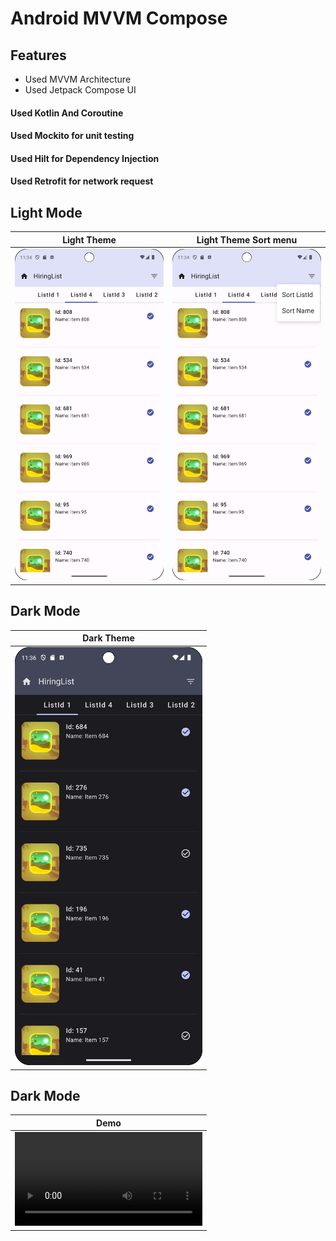 # Android MVVM Compose 

## Features
- Used MVVM Architecture
- Used Jetpack Compose UI
#### Used Kotlin And Coroutine
#### Used Mockito for unit testing 
#### Used Hilt for Dependency Injection
#### Used Retrofit for network request


## Light Mode

| Light Theme | Light Theme Sort menu | 
|------------|-------------|
| <img src="newLightMode.png" alt="Light Theme" width="300"> | <img src="newSortIdName.png" alt="Light Theme Sort menu" width="300"> |
## Dark Mode

| Dark Theme |  
|------------|
| <img src="newDarkMode.png" alt="Dark Theme" width="300"> | 

</p>

## Dark Mode

|  Demo |
| -------------|
| ![Demo](sort.mp4) |
